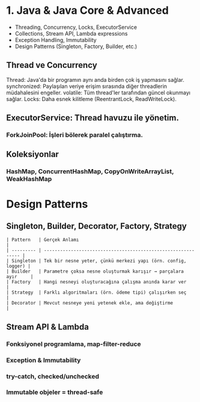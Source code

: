 # 1. Java & Java Core & Advanced

- Threading, Concurrency, Locks, ExecutorService
- Collections, Stream API, Lambda expressions
- Exception Handling, Immutability
- Design Patterns (Singleton, Factory, Builder, etc.)

## Thread ve Concurrency

Thread: Java'da bir programın aynı anda birden çok iş yapmasını sağlar.
synchronized: Paylaşılan veriye erişim sırasında diğer threadlerin müdahalesini engeller.
volatile: Tüm thread'ler tarafından güncel okunmayı sağlar.
Locks: Daha esnek kilitleme (ReentrantLock, ReadWriteLock).

## ExecutorService: Thread havuzu ile yönetim.
### ForkJoinPool: İşleri bölerek paralel çalıştırma.

## Koleksiyonlar
### HashMap, ConcurrentHashMap, CopyOnWriteArrayList, WeakHashMap

# Design Patterns
## Singleton, Builder, Decorator, Factory, Strategy

```
| Pattern   | Gerçek Anlamı                                                 |
| --------- | ------------------------------------------------------------- |
| Singleton | Tek bir nesne yeter, çünkü merkezi yapı (örn. config, logger) |
| Builder   | Parametre çoksa nesne oluşturmak karışır → parçalara ayır     |
| Factory   | Hangi nesneyi oluşturacağına çalışma anında karar ver         |
| Strategy  | Farklı algoritmaları (örn. ödeme tipi) çalışırken seç         |
| Decorator | Mevcut nesneye yeni yetenek ekle, ama değiştirme              |

```

## Stream API & Lambda

### Fonksiyonel programlama, map-filter-reduce
### Exception & Immutability
### try-catch, checked/unchecked
### Immutable objeler = thread-safe
